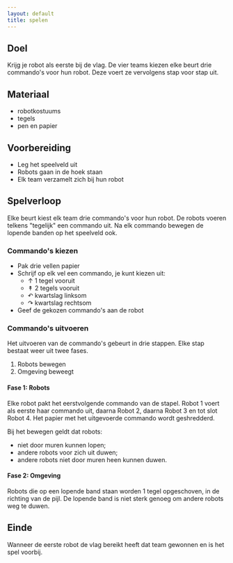 ```yaml
---
layout: default
title: spelen
---
```


## Doel
Krijg je robot als eerste bij de vlag.
De vier teams kiezen elke beurt drie commando's voor hun robot.
Deze voert ze vervolgens stap voor stap uit.

## Materiaal

* robotkostuums
* tegels
* pen en papier

## Voorbereiding

* Leg het speelveld uit
* Robots gaan in de hoek staan
* Elk team verzamelt zich bij hun robot

## Spelverloop

Elke beurt kiest elk team drie commando's voor hun robot.
De robots voeren telkens "tegelijk" een commando uit.
Na elk commando bewegen de lopende banden op het speelveld ook.

### Commando's kiezen

* Pak drie vellen papier
* Schrijf op elk vel een commando, je kunt kiezen uit:
    * ↑ 1 tegel vooruit
    * ↟ 2 tegels vooruit
    * ↶ kwartslag linksom
    * ↷ kwartslag rechtsom
* Geef de gekozen commando's aan de robot

### Commando's uitvoeren

Het uitvoeren van de commando's gebeurt in drie stappen.
Elke stap bestaat weer uit twee fases.

1. Robots bewegen
2. Omgeving beweegt

#### Fase 1: Robots
Elke robot pakt het eerstvolgende commando van de stapel.
Robot 1 voert als eerste haar commando uit,
daarna Robot 2, daarna Robot 3 en tot slot Robot 4.
Het papier met het uitgevoerde commando wordt geshredderd.

Bij het bewegen geldt dat robots:
* niet door muren kunnen lopen;
* andere robots voor zich uit duwen;
* andere robots niet door muren heen kunnen duwen.

#### Fase 2: Omgeving
Robots die op een lopende band staan worden 1 tegel opgeschoven,
in de richting van de pijl.
De lopende band is niet sterk genoeg om andere robots weg te duwen.

## Einde
Wanneer de eerste robot de vlag bereikt heeft dat team gewonnen en is het spel voorbij.

